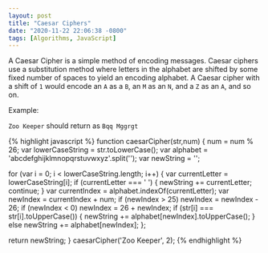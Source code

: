 ```yaml
---
layout: post
title: "Caesar Ciphers"
date: "2020-11-22 22:06:38 -0800"
tags: [Algorithms, JavaScript]
---
```


A Caesar Cipher is a simple method of encoding messages. Caesar ciphers use a substitution method where letters in the alphabet are shifted by some fixed number of spaces to yield an encoding alphabet. A Caesar cipher with a shift of `1` would encode an `A` as a `B`, an `M` as an `N`, and a `Z` as an `A`, and so on.

Example:

`Zoo Keeper` should return as `Bqq Mggrgt`

{% highlight javascript %}
function caesarCipher(str,num) {
  num = num % 26;
  var lowerCaseString = str.toLowerCase();
  var alphabet = 'abcdefghijklmnopqrstuvwxyz'.split('');
  var newString = '';

  for (var i = 0; i < lowerCaseString.length; i++) {
    var currentLetter = lowerCaseString[i];
    if (currentLetter === ' ') {
      newString += currentLetter;
      continue;
    }
    var currentIndex = alphabet.indexOf(currentLetter);
    var newIndex = currentIndex + num;
    if (newIndex > 25) newIndex = newIndex - 26;
    if (newIndex < 0) newIndex = 26 + newIndex;
    if (str[i] === str[i].toUpperCase()) {
      newString += alphabet[newIndex].toUpperCase();
    }
    else newString += alphabet[newIndex];
  };

  return newString;
}
caesarCipher('Zoo Keeper', 2);
{% endhighlight %}

